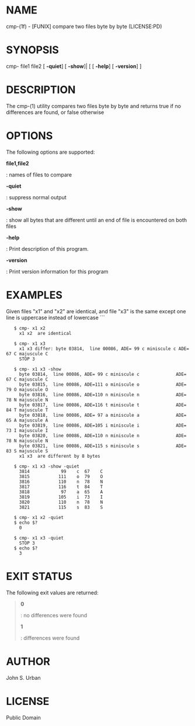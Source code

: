 NAME
====

cmp-(1f) - \[FUNIX\] compare two files byte by byte (LICENSE:PD)

SYNOPSIS
========

cmp- file1 file2 \[ **-quiet**\] \[ **-show**\]\| \[ \[ **-help**\] \[
**-version**\] \]

DESCRIPTION
===========

The cmp-(1) utility compares two files byte by byte and returns true if
no differences are found, or false otherwise

OPTIONS
=======

The following options are supported:

**file1,file2**

:   names of files to compare

****-quiet****

:   suppress normal output

****-show****

:   show all bytes that are different until an end of file is
    encountered on both files

****-help****

:   Print description of this program.

****-version****

:   Print version information for this program

EXAMPLES
========

Given files "x1" and "x2" are identical, and file "x3" is the same
except one line is uppercase instead of lowercase \`\`\`

       $ cmp- x1 x2
         x1 x2  are identical

       $ cmp- x1 x3
         x1 x3 differ: byte 03814,  line 00086, ADE= 99 c miniscule c ADE= 67 C majuscule C
         STOP 3

       $ cmp- x1 x3 -show
         byte 03814,  line 00086, ADE= 99 c miniscule c              ADE= 67 C majuscule C
         byte 03815,  line 00086, ADE=111 o miniscule o              ADE= 79 O majuscule O
         byte 03816,  line 00086, ADE=110 n miniscule n              ADE= 78 N majuscule N
         byte 03817,  line 00086, ADE=116 t miniscule t              ADE= 84 T majuscule T
         byte 03818,  line 00086, ADE= 97 a miniscule a              ADE= 65 A majuscule A
         byte 03819,  line 00086, ADE=105 i miniscule i              ADE= 73 I majuscule I
         byte 03820,  line 00086, ADE=110 n miniscule n              ADE= 78 N majuscule N
         byte 03821,  line 00086, ADE=115 s miniscule s              ADE= 83 S majuscule S
         x1 x3  are different by 8 bytes

       $ cmp- x1 x3 -show -quiet
         3814            99    c  67    C
         3815           111    o  79    O
         3816           110    n  78    N
         3817           116    t  84    T
         3818            97    a  65    A
         3819           105    i  73    I
         3820           110    n  78    N
         3821           115    s  83    S

       $ cmp- x1 x2 -quiet
       $ echo $?
         0

       $ cmp- x1 x3 -quiet
         STOP 3
       $ echo $?
         3

EXIT STATUS
===========

The following exit values are returned:

> **0**
>
> :   no differences were found
>
> **1**
>
> :   differences were found
>
AUTHOR
======

John S. Urban

LICENSE
=======

Public Domain
